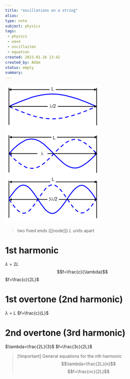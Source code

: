 ```yaml
---
title: "oscillations on a string"
alias: 
type: note
subject: physics
tags:
 - physics
 - wave
 - oscillaiton
 - equation
created: 2023.01.16 13:42
created_by: Ádám
status: empty
summary: 
---
```

![|400](Pasted%20image%2020230123143154.png)
>two fixed ends ([[node]]) $L$ units apart

# 1st harmonic
$\lambda=2L$
$$f=\frac{c}{\lambda}$$
$f=\frac{c}{2L}$
# 1st overtone (2nd harmonic)
$\lambda=L$
$f=\frac{c}{L}$
# 2nd overtone (3rd harmonic)
$\lambda=\frac{2L}{3}$
$f=\frac{3c}{2L}$

>[!important] General equations for the nth harmonic 
>$$\lambda=\frac{2L}{n}$$
>$$f=\frac{nc}{2L}$$
	